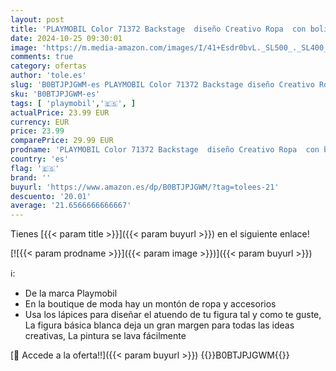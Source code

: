 ```yaml
---
layout: post
title: 'PLAYMOBIL Color 71372 Backstage  diseño Creativo Ropa  con bolígrafos y Accesorios solubles en Agua  Juguetes para niños a Partir de 5 años'
date: 2024-10-25 09:30:01
image: 'https://m.media-amazon.com/images/I/41+Esdr0bvL._SL500_._SL400_.jpg'
comments: true
category: ofertas
author: 'tole.es'
slug: 'B0BTJPJGWM-es PLAYMOBIL Color 71372 Backstage diseño Creativo Ropa con...'
sku: 'B0BTJPJGWM-es'
tags: [ 'playmobil','🇪🇸', ]
actualPrice: 23.99 EUR
currency: EUR
price: 23.99
comparePrice: 29.99 EUR
prodname: 'PLAYMOBIL Color 71372 Backstage  diseño Creativo Ropa  con bolígrafos y Accesorios solubles en Agua  Juguetes para niños a Partir de 5 años'
country: 'es'
flag: '🇪🇸'
brand: ''
buyurl: 'https://www.amazon.es/dp/B0BTJPJGWM/?tag=tolees-21'
descuento: '20.01'
average: '21.6566666666667'
---
```


Tienes [{{< param title >}}]({{< param buyurl >}}) en el siguiente enlace!

[![{{< param prodname >}}]({{< param image >}})]({{< param buyurl >}})

ℹ️:

- De la marca Playmobil
- En la boutique de moda hay un montón de ropa y accesorios
- Usa los lápices para diseñar el atuendo de tu figura tal y como te guste, La figura básica blanca deja un gran margen para todas las ideas creativas, La pintura se lava fácilmente

[🛒 Accede a la oferta!!]({{< param buyurl >}})
{{<world>}}B0BTJPJGWM{{</world>}}
